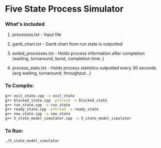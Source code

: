 # Five State Process Simulator

### What's included

1.	processes.txt - Input file

1.	gantt_chart.txt - Gantt chart from run state is outputted

1.	exited_processes.txt - Holds process information after completion
	(waiting, turnaround, burst, completion time..)

1.	process_stats.txt - Holds process statistics outputted every 30 seconds
	(avg waiting, turnaround, throughput...)


### To Compile:

```sh
g++ exit_state.cpp -o exit_state
g++ blocked_state.cpp -pthread -o blocked_state
g++ run_state.cpp -o run_state
g++ ready_state.cpp -pthread -o ready_state
g++ new_state.cpp -o new_state
g++ 5_state_model_simulator.cpp -o 5_state_model_simulator
```

### To Run:
```sh
./5_state_model_simulator
```
